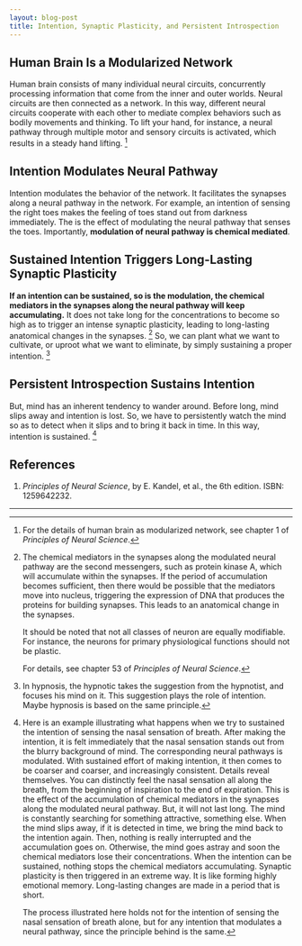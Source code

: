 ```yaml
---
layout: blog-post
title: Intention, Synaptic Plasticity, and Persistent Introspection
---
```


## Human Brain Is a Modularized Network

Human brain consists of many individual neural circuits, concurrently processing information that come from the inner and outer worlds. Neural circuits are then connected as a network. In this way, different neural circuits cooperate with each other to mediate complex behaviors such as bodily movements and thinking. To lift your hand, for instance, a neural pathway through multiple motor and sensory circuits is activated, which results in a steady hand lifting. [^modularized-network]

  [^modularized-network]: For the details of human brain as modularized network, see chapter 1 of _Principles of Neural Science_.

## Intention Modulates Neural Pathway

Intention modulates the behavior of the network. It facilitates the synapses along a neural pathway in the network. For example, an intention of sensing the right toes makes the feeling of toes stand out from darkness immediately. The is the effect of modulating the neural pathway that senses the toes. Importantly, **modulation of neural pathway is chemical mediated**.

## Sustained Intention Triggers Long-Lasting Synaptic Plasticity

**If an intention can be sustained, so is the modulation, the chemical mediators in the synapses along the neural pathway will keep accumulating.** It does not take long for the concentrations to become so high as to trigger an intense synaptic plasticity, leading to long-lasting anatomical changes in the synapses. [^synaptic-plasticity] So, we can plant what we want to cultivate, or uproot what we want to eliminate, by simply sustaining a proper intention. [^hypnosis]

  [^synaptic-plasticity]: The chemical mediators in the synapses along the modulated neural pathway are the second messengers, such as protein kinase A, which will accumulate within the synapses. If the period of accumulation becomes sufficient, then there would be possible that the mediators move into nucleus, triggering the expression of DNA that produces the proteins for building synapses. This leads to an anatomical change in the synapses.

      It should be noted that not all classes of neuron are equally modifiable. For instance, the neurons for primary physiological functions should not be plastic.

      For details, see chapter 53 of _Principles of Neural Science_.

  [^hypnosis]: In hypnosis, the hypnotic takes the suggestion from the hypnotist, and focuses his mind on it. This suggestion plays the role of intention. Maybe hypnosis is based on the same principle.

## Persistent Introspection Sustains Intention

But, mind has an inherent tendency to wander around. Before long, mind slips away and intention is lost. So, we have to persistently watch the mind so as to detect when it slips and to bring it back in time. In this way, intention is sustained. [^breath-example]

  [^breath-example]: Here is an example illustrating what happens when we try to sustained the intention of sensing the nasal sensation of breath. After making the intention, it is felt immediately that the nasal sensation stands out from the blurry background of mind. The corresponding neural pathways is modulated. With sustained effort of making intention, it then comes to be coarser and coarser, and increasingly consistent. Details reveal themselves. You can distinctly feel the nasal sensation all along the breath, from the beginning of inspiration to the end of expiration. This is the effect of the accumulation of chemical mediators in the synapses along the modulated neural pathway. But, it will not last long. The mind is constantly searching for something attractive, something else. When the mind slips away, if it is detected in time, we bring the mind back to the intention again. Then, nothing is really interrupted and the accumulation goes on. Otherwise, the mind goes astray and soon the chemical mediators lose their concentrations. When the intention can be sustained, nothing stops the chemical mediators accumulating. Synaptic plasticity is then triggered in an extreme way. It is like forming highly emotional memory. Long-lasting changes are made in a period that is short.

    The process illustrated here holds not for the intention of sensing the nasal sensation of breath alone, but for any intention that modulates a neural pathway, since the principle behind is the same.

## References

1. _Principles of Neural Science_, by E. Kandel, et al., the 6th edition. ISBN: 1259642232.

---
